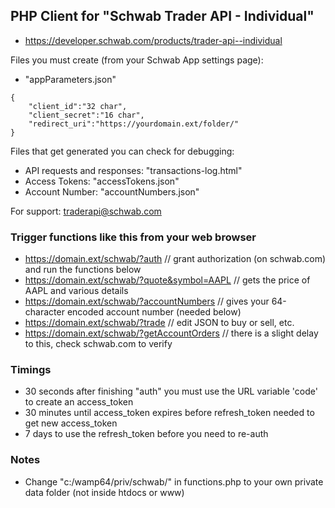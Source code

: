 ## PHP Client for "Schwab Trader API - Individual" 
* https://developer.schwab.com/products/trader-api--individual

Files you must create (from your Schwab App settings page):
* "appParameters.json"
```
{
	"client_id":"32 char", 
	"client_secret":"16 char",
	"redirect_uri":"https://yourdomain.ext/folder/"
}
```

Files that get generated you can check for debugging: 
* API requests and responses: "transactions-log.html"
* Access Tokens: "accessTokens.json"
* Account Number: "accountNumbers.json"
  
For support: traderapi@schwab.com

### Trigger functions like this from your web browser
* https://domain.ext/schwab/?auth // grant authorization (on schwab.com) and run the functions below
* https://domain.ext/schwab/?quote&symbol=AAPL // gets the price of AAPL and various details
* https://domain.ext/schwab/?accountNumbers // gives your 64-character encoded account number (needed below)
* https://domain.ext/schwab/?trade // edit JSON to buy or sell, etc.
* https://domain.ext/schwab/?getAccountOrders // there is a slight delay to this, check schwab.com to verify

### Timings
* 30 seconds after finishing "auth" you must use the URL variable 'code' to create an access_token
* 30 minutes until access_token expires before refresh_token needed to get new access_token
* 7 days to use the refresh_token before you need to re-auth

### Notes
* Change "c:/wamp64/priv/schwab/" in functions.php to your own private data folder (not inside htdocs or www)
